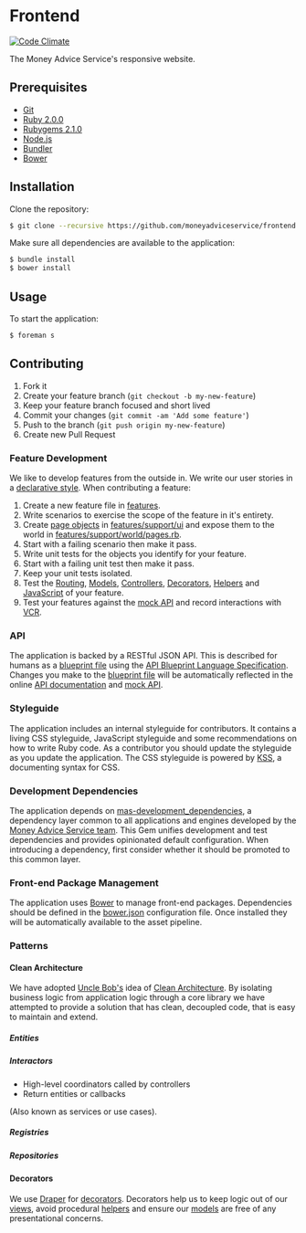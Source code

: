 # Frontend

[![Code Climate](https://codeclimate.com/github/moneyadviceservice/frontend.png)](https://codeclimate.com/github/moneyadviceservice/frontend)

The Money Advice Service's responsive website.


## Prerequisites

* [Git]
* [Ruby 2.0.0][Ruby]
* [Rubygems 2.1.0][Rubygems]
* [Node.js][Node]
* [Bundler]
* [Bower]


## Installation

Clone the repository:

```sh
$ git clone --recursive https://github.com/moneyadviceservice/frontend.git
```

Make sure all dependencies are available to the application:

```sh
$ bundle install
$ bower install
```

## Usage

To start the application:

```sh
$ foreman s
```

## Contributing

1. Fork it
2. Create your feature branch (`git checkout -b my-new-feature`)
3. Keep your feature branch focused and short lived
4. Commit your changes (`git commit -am 'Add some feature'`)
5. Push to the branch (`git push origin my-new-feature`)
6. Create new Pull Request

### Feature Development

We like to develop features from the outside in. We write our user stories in a
[declarative style][features/home_page.feature]. When contributing a feature:

1. Create a new feature file in [features].
2. Write scenarios to exercise the scope of the feature in it's entirety.
3. Create [page objects][site prism] in [features/support/ui] and expose them
   to the world in [features/support/world/pages.rb].
4. Start with a failing scenario then make it pass.
5. Write unit tests for the objects you identify for your feature.
6. Start with a failing unit test then make it pass.
7. Keep your unit tests isolated.
8. Test the [Routing][routing specs], [Models][model specs],
   [Controllers][controller specs], [Decorators][decorator specs],
   [Helpers][helper specs] and [JavaScript][konacha] of your feature.
9. Test your features against the [mock API] and record interactions with [VCR].

### API

The application is backed by a RESTful JSON API. This is described for humans
as a [blueprint file][apiary.apib] using the
[API Blueprint Language Specification]. Changes you make to the
[blueprint file][apiary.apib] will be automatically reflected in the online
[API documentation] and [mock API].

### Styleguide

The application includes an internal styleguide for contributors. It contains a
living CSS styleguide, JavaScript styleguide and some recommendations on how to
write Ruby code. As a contributor you should update the styleguide as you update
the application. The CSS styleguide is powered by [KSS], a documenting syntax
for CSS.

### Development Dependencies

The application depends on [mas-development_dependencies], a dependency layer
common to all applications and engines developed by the
[Money Advice Service team]. This Gem unifies development and test dependencies
and provides opinionated default configuration. When introducing a dependency,
first consider whether it should be promoted to this common layer.

### Front-end Package Management

The application uses [Bower] to manage front-end packages. Dependencies should
be defined in the [bower.json] configuration file. Once installed they will be
automatically available to the asset pipeline.

### Patterns

#### Clean Architecture

We have adopted [Uncle Bob's][uncle bob] idea of [Clean Architecture]. By isolating business logic
from application logic through a core library we have attempted to provide a solution that has
clean, decoupled code, that is easy to maintain and extend.

##### Entities

##### Interactors

- High-level coordinators called by controllers
- Return entities or callbacks

(Also known as services or use cases).

##### Registries

##### Repositories

#### Decorators

We use [Draper] for [decorators]. Decorators help us to keep logic out of our
[views], avoid procedural [helpers] and ensure our [models] are free of any
presentational concerns.


[apiary.apib]: ./apiary.apib
[bower.json]: ./bower.json
[features]: ./features
[features/home_page.feature]: ./features/home_page.feature
[features/support/ui]: ./features/support/ui
[features/support/world/pages.rb]: ./features/support/world/pages.rb

[decorators]: ./app/decorators
[entities]: ./lib/core/entities
[helpers]: ./app/helpers
[interactors]: ./lib/core/interactors
[models]: ./app/models
[registries]: ./lib/core/registries
[repositories]: ./lib/core/repositories
[views]: ./app/views

[controller specs]: https://www.relishapp.com/rspec/rspec-rails/docs/controller-specs
[decorator specs]: https://github.com/drapergem/draper#testing
[helper specs]: https://www.relishapp.com/rspec/rspec-rails/docs/helper-specs
[model specs]: https://www.relishapp.com/rspec/rspec-rails/docs/model-specs
[routing specs]: https://www.relishapp.com/rspec/rspec-rails/docs/routing-specs

[api blueprint language specification]: https://github.com/apiaryio/api-blueprint/blob/master/API%20Blueprint%20Specification.md
[api documentation]: http://docs.moneyadviceservice.apiary.io/
[bower]: http://bower.io
[bundler]: http://bundler.io
[clean architecture]: http://blog.8thlight.com/uncle-bob/2012/08/13/the-clean-architecture.html
[draper]: https://github.com/drapergem/draper
[git]: http://git-scm.com
[konacha]: https://github.com/jfirebaugh/konacha
[kss]: https://github.com/kneath/kss
[mas-development_dependencies]: https://github.com/moneyadviceservice/mas-development_dependencies
[mock api]: https://moneyadviceservice.apiary.io
[money advice service team]: https://github.com/moneyadviceservice
[node]: http://nodejs.org/
[ruby]: http://www.ruby-lang.org/en
[rubygems]: http://rubygems.org
[site prism]: https://github.com/natritmeyer/site_prism
[uncle bob]: https://twitter.com/unclebobmartin
[vcr]: https://github.com/vcr/vcr
